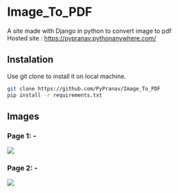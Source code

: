 # Image_To_PDF  
A site made with Django in python to convert image to pdf  
Hosted site : https://pypranav.pythonanywhere.com/  
  
## Instalation  
Use git clone to install it on local machine.
```bash
git clone https://github.com/PyPranav/Image_To_PDF
pip install -r requirements.txt
```
  
## Images  
### Page 1: -
![](https://cdn.discordapp.com/attachments/707881046976233504/746663942478233600/unknown.png)
  
### Page 2: -  
![](https://cdn.discordapp.com/attachments/707881046976233504/746664819171655730/unknown.png)

